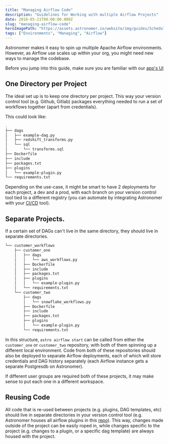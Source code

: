 ```yaml
---
title: "Managing Airflow Code"
description: "Guidelines for Working with multiple Airflow Projects"
date: 2018-05-21T00:00:00.000Z
slug: "managing-airflow-code"
heroImagePath: "https://assets.astronomer.io/website/img/guides/SchedulingTasksinAirflow_preview.png"
tags: ["Environments", "Managing", "Airflow"]
---
```


Astronomer makes it easy to spin up multiple Apache Airflow environments. However, as Airflow use scales up within your org, you might need new ways to manage the codebase.

Before you jump into this guide, make sure you are familiar with our [app's UI](https://www.astronomer.io/guides/app-ui/)

## One Directory per Project

The ideal set up is to keep one directory per project. This way your version control tool (e.g. Github, Gitlab) packages everything needed to run a set of workflows together (apart from credentials).

This could look like:

```bash
.
├── dags
│   ├── example-dag.py
│   ├── redshift_transforms.py
│   └── sql
│       └── transforms.sql
├── Dockerfile
├── include
├── packages.txt
├── plugins
│   └── example-plugin.py
└── requirements.txt
```

Depending on the use-case, it might be smart to have 2 deployments for each project, a dev and a prod, with each branch on your version control tool tied to a different registry (you can automate by integrating Astronomer with your [CI/CD](https://www.astronomer.io/guides/deploying-dags-with-cicd/) tool).


## Separate Projects.

If a certain set of DAGs can't live in the same directory, they should live in separate directories.

```bash
└── customer_workflows
    ├── customer_one
    │   ├── dags
    │   │   └── aws_workflows.py
    │   ├── Dockerfile
    │   ├── include
    │   ├── packages.txt
    │   ├── plugins
    │   │   └── example-plugin.py
    │   └── requirements.txt
    └── customer_two
        ├── dags
        │   └── snowflake_workflows.py
        ├── Dockerfile
        ├── include
        ├── packages.txt
        ├── plugins
        │   └── example-plugin.py
        └── requirements.txt
```

In this structure, `astro airflow start` can be called from either the `customer_one` or `customer_two` repository, with both of them spinning up a different local environment. Code from both of these repositories should also be deployed to separate Airflow deployments, each of which will store credentials and DAG history separately (each Airflow instance gets a separate Postgresdb on Astronomer).

If different user groups are required both of these projects, it may make sense to put each one in a different workspace.

## Reusing Code

All code that is re-used between projects (e.g. plugins, DAG templates, etc) should live in separate directories in your version control tool (e.g. Astronomer houses all airflow plugins in this [repo](www.github.com/airflow-plugins)). This way, changes made outside of the project can be easily roped in, while changes specific to the project (e.g. changes to a plugin, or a specific dag template) are always housed with the project.
